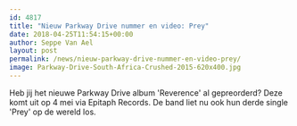 ```yaml
---
id: 4817
title: "Nieuw Parkway Drive nummer en video: Prey"
date: 2018-04-25T11:54:15+00:00
author: Seppe Van Ael
layout: post
permalink: /news/nieuw-parkway-drive-nummer-en-video-prey/
image: Parkway-Drive-South-Africa-Crushed-2015-620x400.jpg
---
```

Heb jij het nieuwe Parkway Drive album 'Reverence' al gepreorderd? Deze komt uit op 4 mei via Epitaph Records. De band liet nu ook hun derde single 'Prey' op de wereld los.

&nbsp;